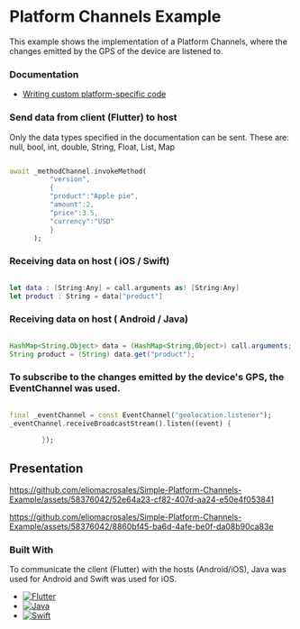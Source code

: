 
# Platform Channels Example

This example shows the implementation of a Platform Channels, where the changes emitted by the GPS of the device are listened to.


### Documentation

* [Writing custom platform-specific code](https://docs.flutter.dev/platform-integration/platform-channels)




### Send data from client (Flutter) to host

Only the data types specified in the documentation can be sent. These are:
null, bool, int, double, String, Float, List, Map

```dart

await _methodChannel.invokeMethod(
          "version",
          {
          "product":"Apple pie",
          "amount":2,
          "price":3.5,
          "currency":"USD"
          }
      );

```

### Receiving data on host ( iOS / Swift)

```swift

let data : [String:Any] = call.arguments as! [String:Any]
let product : String = data["product"]

```

### Receiving data on host ( Android / Java)

```java

HashMap<String,Object> data = (HashMap<String,Object>) call.arguments;
String product = (String) data.get("product");

```
### To subscribe to the changes emitted by the device's GPS, the EventChannel was used.

```dart

final _eventChannel = const EventChannel("geolocation.listener");
_eventChannel.receiveBroadcastStream().listen((event) {
        
        });

```

## Presentation


https://github.com/eliomacrosales/Simple-Platform-Channels-Example/assets/58376042/52e64a23-cf82-407d-aa24-e50e4f053841

https://github.com/eliomacrosales/Simple-Platform-Channels-Example/assets/58376042/8860bf45-ba6d-4afe-be0f-da08b90ca83e

### Built With

To communicate the client (Flutter) with the hosts (Android/iOS), Java was used for Android and Swift was used for iOS.

* [![Flutter][Flutter.image]][Flutter-url]
* [![Java][Java.image]][Java-url]
* [![Swift][Swift.image]][Swift-url]





[Flutter.image]: https://img.shields.io/badge/Flutter-02569B?style=for-the-badge&logo=flutter&logoColor=white
[Flutter-url]: https://docs.flutter.dev/platform-integration/platform-channels
[Java.image]: https://img.shields.io/badge/Java-ffca28?style=for-the-badge&logo=openjdk&logoColor=white
[Java-url]: https://www.java.com/en/
[Swift.image]: https://img.shields.io/badge/Swift-FA7343?style=for-the-badge&logo=swift&logoColor=white
[Swift-url]: https://www.swift.org/documentation/











